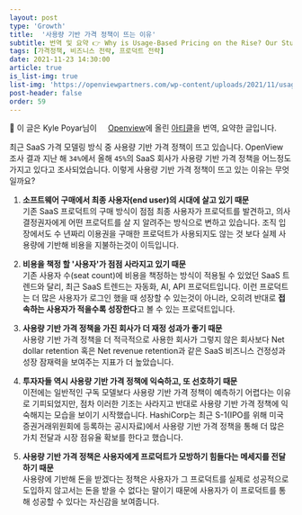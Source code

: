 ```yaml
---
layout: post
type: 'Growth'
title:  '사용량 기반 가격 정책이 뜨는 이유'
subtitle: 번역 및 요약 👉 Why is Usage-Based Pricing on the Rise? Our Study Reveals a Growing Trend
tags: [가격정책, 비즈니스 전략, 프로덕트 전략]
date: 2021-11-23 14:30:00
article: true
is_list-img: true
list-img: 'https://openviewpartners.com/wp-content/uploads/2021/11/usage-based-pricing-comparison.png'
post-header: false
order: 59
---
```


<p class="text-gray">
 🔗 이 글은 Kyle Poyar님이 <a href='https://openviewpartners.com/blog/' target='blank' rel='nofollow' id='outlink1' onclick='clickedOutlink(outlink1)'><img src='https://www.google.com/s2/favicons?sz=64&domain=https://openviewpartners.com/' style='display:inline; height: 1em; position: relative; bottom: -2px; margin-right: 2px;'>Openview</a>에 올린 <a href='https://openviewpartners.com/blog/usage-based-pricing-trends/#.YZTXRL1Bz0o' target='blank' rel='nofollow' id='outlink2' onclick='clickedOutlink(outlink2)'>아티클</a>을 번역, 요약한 글입니다.
</p>

최근 SaaS 가격 모델링 방식 중 사용량 기반 가격 정책이 뜨고 있습니다. OpenView 조사 결과 지난 해 `34%`에서 올해 `45%`의 SaaS 회사가 사용량 기반 가격 정책을 어느정도 가지고 있다고 조사되었습니다. 이렇게 사용량 기반 가격 정책이 뜨고 있는 이유는 무엇일까요?

1. **소프트웨어 구매에서 최종 사용자(end user)의 시대에 살고 있기 때문**  
    기존 SaaS 프로덕트의 구매 방식이 점점 최종 사용자가 프로덕트를 발견하고, 의사결정권자에게 어떤 프로덕트를 살 지 알려주는 방식으로 변하고 있습니다. 조직 입장에서도 수 년짜리 이용권을 구매한 프로덕트가 사용되지도 않는 것 보다 실제 사용량에 기반해 비용을 지불하는것이 이득입니다.

2. **비용을 책정 할 '사용자'가 점점 사라지고 있기 때문**  
    기존 사용자 수(seat count)에 비용을 책정하는 방식이 적용될 수 있었던 SaaS 트렌드와 달리, 최근 SaaS 트렌드는 자동화, AI, API 프로덕트입니다. 이런 프로덕트는 더 많은 사용자가 로그인 했을 때 성장할 수 있는것이 아니라, 오히려 반대로 **접속하는 사용자가 적을수록 성장한다**고 볼 수 있는 프로덕트입니다.

3. **사용량 기반 가격 정책을 가진 회사가 더 재정 성과가 좋기 때문**  
    사용량 기반 가격 정책을 더 적극적으로 사용한 회사가 그렇지 않은 회사보다 Net dollar retention 혹은  Net revenue retention과 같은 SaaS 비즈니스 건정성과 성장 잠재력을 보여주는 지표가 더 높았습니다.

4. **투자자들 역시 사용량 기반 가격 정책에 익숙하고, 또 선호하기 때문**  
    이전에는 일반적인 구독 모델보다 사용량 기반 가격 정책이 예측하기 어렵다는 이유로 기피되었지만, 점차 이러한 기조는 사라지고 반대로 사용량 기반 가격 정책에 익숙해지는 모습을 보이기 시작했습니다. HashiCorp는 최근 S-1<span class="text-gray">(IPO를 위해 미국 증권거래위원회에 등록하는 공시자료)</span>에서 사용량 기반 가격 정책을 통해 더 많은 가치 전달과 시장 점유율 확보를 한다고 했습니다.

5. **사용량 기반 가격 정책은 사용자에게 프로덕트가 모방하기 힘들다는 메세지를 전달하기 때문**  
    사용량에 기반해 돈을 받겠다는 정책은 사용자가 그 프로덕트를 실제로 성공적으로 도입하지 않고서는 돈을 받을 수 없다는 말이기 때문에 사용자가 이 프로덕트를 통해 성공할 수 있다는 자신감을 보여줍니다. 